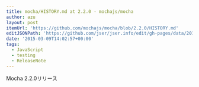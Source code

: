 ```yaml
---
title: mocha/HISTORY.md at 2.2.0 · mochajs/mocha
author: azu
layout: post
itemUrl: 'https://github.com/mochajs/mocha/blob/2.2.0/HISTORY.md'
editJSONPath: 'https://github.com/jser/jser.info/edit/gh-pages/data/2015/03/index.json'
date: '2015-03-09T14:02:57+00:00'
tags:
  - JavaScript
  - testing
  - ReleaseNote
---
```

Mocha 2.2.0リリース
